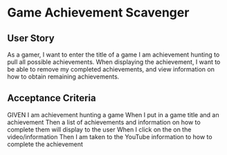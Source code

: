 # Game Achievement Scavenger

## User Story
As a gamer, I want to enter the title of a game I am achievement hunting to pull all possible achievements. When displaying the achievement, I want to be able to remove my completed achievements, and view information on how to obtain remaining achievements. 

## Acceptance Criteria
GIVEN I am achievement hunting a game
When I put in a game title and an achievement
Then a list of achievements and information on how to complete them will display to the user
When I click on the on the video/information
Then I am taken to the YouTube information to how to complete the achievement  








